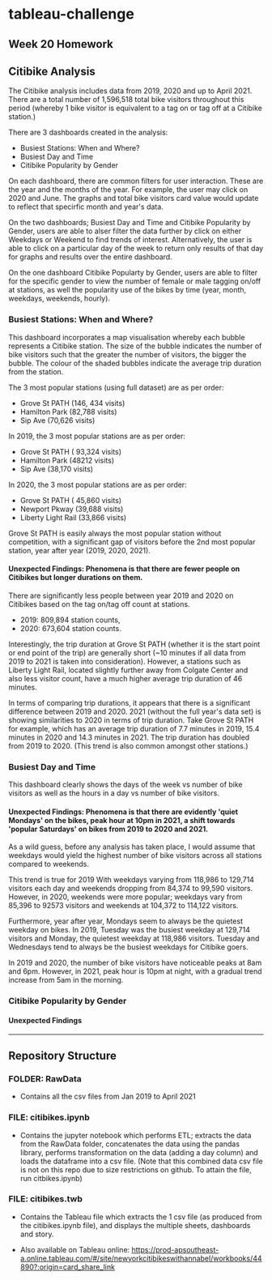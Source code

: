 # tableau-challenge
Week 20 Homework
---------------------------
## Citibike Analysis
The Citibike analysis includes data from 2019, 2020 and up to April 2021. There are a total number of 1,596,518 total bike visitors throughout this period (whereby 1 bike visitor is equivalent to a tag on or tag off at a Citibike station.)

There are 3 dashboards created in the analysis:
- Busiest Stations: When and Where?
- Busiest Day and Time
- Citibike Popularity by Gender

On each dashboard, there are common filters for user interaction. These are the year and the months of the year. 
For example, the user may click on 2020 and June. The graphs and total bike visitors card value would update to reflect that specirfic month and year's data.

On the two dashboards; Busiest Day and Time and Citibike Popularity by Gender, users are able to alser filter the data further by click on either Weekdays or Weekend to find trends of interest. Alternatively, the user is able to click on a particular day of the week to return only results of that day for graphs and results over the entire dashboard.

On the one dashboard Citibike Popularty by Gender, users are able to filter for the specific gender to view the number of female or male tagging on/off at stations, as well the popularity use of the bikes by time (year, month, weekdays, weekends, hourly).

### Busiest Stations: When and Where?
This dashboard incorporates a map visualisation whereby each bubble represents a Citibike station. The size of the bubble indicates the number of bike visitors such that the greater the number of visitors, the bigger the bubble. The colour of the shaded bubbles indicate the average trip duration from the station.

The 3 most popular stations (using full dataset) are as per order:
- Grove St PATH (146, 434 visits)
- Hamilton Park (82,788 visits)
- Sip Ave (70,626 visits)

In 2019, the 3 most popular stations are as per order:
- Grove St PATH ( 93,324 visits)
- Hamilton Park (48212 visits)
- Sip Ave (38,170 visits)

In 2020, the 3 most popular stations are as per order: 
- Grove St PATH ( 45,860 visits)
- Newport Pkway (39,688 visits)
- Liberty Light Rail (33,866 visits)

Grove St PATH is easily always the most popular station without competition, with a significant gap of visitors before the 2nd most popular station, year after year (2019, 2020, 2021). 
#### Unexpected Findings: Phenomena is that there are fewer people on Citibikes but longer durations on them.
There are significantly less people between year 2019 and 2020 on Citibikes based on the tag on/tag off count at stations. 
- 2019: 809,894 station counts, 
- 2020: 673,604 station counts.

Interestingly, the trip duration at Grove St PATH (whether it is the start point or end point of the trip) are generally short (~10 minutes if all data from 2019 to 2021 is taken into consideration). However, a stations such as Liberty Light Rail, located slightly further away from Colgate Center and also less visitor count, have a much higher average trip duration of 46 minutes. 

In terms of comparing trip durations, it appears that there is a significant difference between 2019 and 2020. 2021 (without the full year's data set) is showing similarities to 2020 in terms of trip duration.
Take Grove St PATH for example, which has an average trip duration of 7.7 minutes in 2019, 15.4 minutes in 2020 and 14.3 minutes in 2021. 
The trip duration has doubled from 2019 to 2020. (This trend is also common amongst other stations.)

### Busiest Day and Time
This dashboard clearly shows the days of the week vs number of bike visitors as well as the hours in a day vs number of bike visitors. 

#### Unexpected Findings: Phenomena is that there are evidently 'quiet Mondays' on the bikes, peak hour at 10pm in 2021, a shift towards 'popular Saturdays' on bikes from 2019 to 2020 and 2021.
As a wild guess, before any analysis has taken place, I would assume that weekdays would yield the highest number of bike visitors across all stations compared to weekends. 

This trend is true for 2019 With weekdays varying from 118,986 to 129,714 visitors each day and weekends dropping from 84,374 to 99,590 visitors. 
However, in 2020, weekends were more popular; weekdays vary from 85,396 to 92573 visitors and weekends at 104,372 to 114,122 visitors. 

Furthermore, year after year, Mondays seem to always be the quietest weekday on bikes. In 2019, Tuesday was the busiest weekday at 129,714 visitors and Monday, the quietest weekday at 118,986 visitors. Tuesday and Wednesdays tend to always be the busiest weekdays for Citibike goers. 

In 2019 and 2020, the number of bike visitors have noticeable peaks at 8am and 6pm. However, in 2021, peak hour is 10pm at night, with a gradual trend increase from 5am in the morning. 

### Citibike Popularity by Gender


#### Unexpected Findings





----------------------------
## Repository Structure
### FOLDER: RawData
- Contains all the csv files from Jan 2019 to April 2021

### FILE: citibikes.ipynb
- Contains the jupyter notebook which performs ETL; extracts the data from the RawData folder, concatenates the data using the pandas library, performs transformation on the data (adding a day column) and loads the dataframe into a csv file. (Note that this combined data csv file is not on this repo due to size restrictions on github. To attain the file, run citbikes.ipynb)

### FILE: citibikes.twb
- Contains the Tableau file which extracts the 1 csv file (as produced from the citibikes.ipynb file), and displays the multiple sheets, dashboards and story.
* Also available on Tableau online: https://prod-apsoutheast-a.online.tableau.com/#/site/newyorkcitibikeswithannabel/workbooks/44890?:origin=card_share_link







